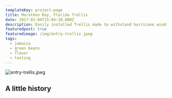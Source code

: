 ```yaml
---
templateKey: project-page
title: Marathon Key, Florida Trellis
date: 2017-01-04T15:04:10.000Z
description: Easily installed Trellis made to withstand hurricane winds
featuredpost: true
featuredimage: /img/entry-trellis.jpeg
tags:
  - jamaica
  - green beans
  - flavor
  - tasting
---
```

![entry-trellis.jpeg](/img/entry-trellis.jpeg)

## A little history

